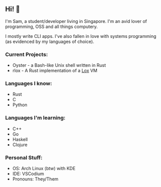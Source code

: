 ## Hi! 👋

I'm Sam, a student/developer living in Singapore. I'm an avid lover of programming, OSS and all things computery.

I mostly write CLI apps. I've also fallen in love with systems programming (as evidenced by my languages of choice).

### Current Projects:
- Oyster - a Bash-like Unix shell written in Rust
- rlox - A Rust implementation of a [Lox](http://craftinginterpreters.com) VM

### Languages I know:
- Rust
- C
- Python

### Languages I'm learning:
- C++
- Go
- Haskell
- Clojure

### Personal Stuff:
- OS: Arch Linux (btw) with KDE
- IDE: VSCodium
- Pronouns: They/Them
